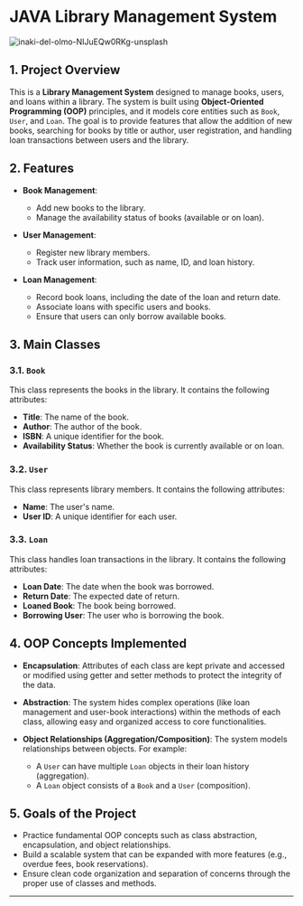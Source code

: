 # JAVA Library Management System 
![inaki-del-olmo-NIJuEQw0RKg-unsplash](https://github.com/user-attachments/assets/4cf66ec6-a470-49fd-a435-18f4a400c24c)
## 1. Project Overview

This is a **Library Management System** designed to manage books, users, and loans within a library. The system is built using **Object-Oriented Programming (OOP)** principles, and it models core entities such as `Book`, `User`, and `Loan`. The goal is to provide features that allow the addition of new books, searching for books by title or author, user registration, and handling loan transactions between users and the library.

## 2. Features

- **Book Management**: 
  - Add new books to the library.
  - Manage the availability status of books (available or on loan).

- **User Management**: 
  - Register new library members.
  - Track user information, such as name, ID, and loan history.

- **Loan Management**: 
  - Record book loans, including the date of the loan and return date.
  - Associate loans with specific users and books.
  - Ensure that users can only borrow available books.

## 3. Main Classes

### 3.1. `Book`
This class represents the books in the library. It contains the following attributes:
- **Title**: The name of the book.
- **Author**: The author of the book.
- **ISBN**: A unique identifier for the book.
- **Availability Status**: Whether the book is currently available or on loan.

### 3.2. `User`
This class represents library members. It contains the following attributes:
- **Name**: The user's name.
- **User ID**: A unique identifier for each user.

### 3.3. `Loan`
This class handles loan transactions in the library. It contains the following attributes:
- **Loan Date**: The date when the book was borrowed.
- **Return Date**: The expected date of return.
- **Loaned Book**: The book being borrowed.
- **Borrowing User**: The user who is borrowing the book.

## 4. OOP Concepts Implemented

- **Encapsulation**: Attributes of each class are kept private and accessed or modified using getter and setter methods to protect the integrity of the data.
  
- **Abstraction**: The system hides complex operations (like loan management and user-book interactions) within the methods of each class, allowing easy and organized access to core functionalities.

- **Object Relationships (Aggregation/Composition)**: The system models relationships between objects. For example:
  - A `User` can have multiple `Loan` objects in their loan history (aggregation).
  - A `Loan` object consists of a `Book` and a `User` (composition).

## 5. Goals of the Project

- Practice fundamental OOP concepts such as class abstraction, encapsulation, and object relationships.
- Build a scalable system that can be expanded with more features (e.g., overdue fees, book reservations).
- Ensure clean code organization and separation of concerns through the proper use of classes and methods.

---
